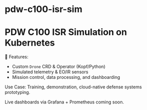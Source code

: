 # pdw-c100-isr-sim

# PDW C100 ISR Simulation on Kubernetes
🔧 Features:
- Custom `Drone` CRD & Operator (Kopf/Python)
- Simulated telemetry & EO/IR sensors
- Mission control, data processing, and dashboarding

Use Case: Training, demonstration, cloud-native defense systems prototyping.

Live dashboards via Grafana + Prometheus coming soon.
